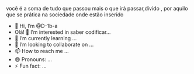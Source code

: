 você é a soma de tudo que passou mais o que irá passar,divido , por aquilo que se prática na sociedade onde estão inserido
- 👋 Hi, I’m @D-1b-a
- Olá! 👀 I’m interested in  saber codificar...
- 🌱 I’m currently learning ...
- 💞️ I’m looking to collaborate on ...
- 📫 How to reach me ...
- 😄 Pronouns: ...
- ⚡ Fun fact: ...

<!---
D-1b-a/D-1b-a is a ✨ special ✨ repository because its `README.md` (this file) appears on your GitHub profile.
You can click the Preview link to take a look at your changes.
--->

